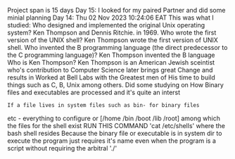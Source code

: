 Project span is 15 days
Day 15: I looked for my paired Partner and did some minial planning
Day 14: Thu 02 Nov 2023 10:24:06 EAT 
    This was what I studied:
Who designed and implemented the original Unix operating system?
    Ken Thompson and Dennis Ritchie. in 1969.
Who wrote the first version of the UNIX shell?
    Ken Thompson wrote the first version of UNIX shell.
Who invented the B programming language (the direct predecessor to the C programming language)?
    Ken Thompson invented the B language
Who is Ken Thompson?
    Ken Thompson is an American Jewish sceintist who's contribution to Computer Science later brings great Change and results in
    Worked at Bell Labs with the Greatest men of His time to build things such as C, B, Unix among others.
    Did some studying on How Binary files and executables are processed and it's quite an interst

    If a file lives in system files such as bin- for binary files
etc - everything to configure or [/home /bin /boot /lib /root]
among which the files for the shell exist RUN THIS COMMAND 'cat /etc/shells' where the bash shell resides
Because the binary file or executable is in system dir to execute the program just requires it's name even when the program is a script without requiring the arbitral './'
